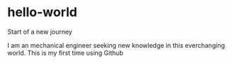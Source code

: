 # hello-world
Start of a new journey

I am an mechanical engineer seeking new knowledge in this everchanging world.
This is my first time using Github
